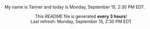 My name is Tanner and today is Monday, September 15, 2:30 PM EDT.

<p align="center">This <i>README</i> file is generated <b>every 3 hours</b>!</br>Last refresh: Monday, September 15, 2:30 PM EDT<br /></p>
